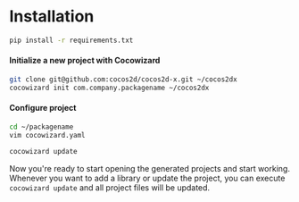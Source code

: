 # Installation

```bash
pip install -r requirements.txt
```

#### Initialize a new project with Cocowizard

```bash
git clone git@github.com:cocos2d/cocos2d-x.git ~/cocos2dx
cocowizard init com.company.packagename ~/cocos2dx
```

#### Configure project

```bash
cd ~/packagename
vim cocowizard.yaml

cocowizard update
```

Now you're ready to start opening the generated projects and start working.
Whenever you want to add a library or update the project, you can execute
`cocowizard update` and all project files will be updated.
